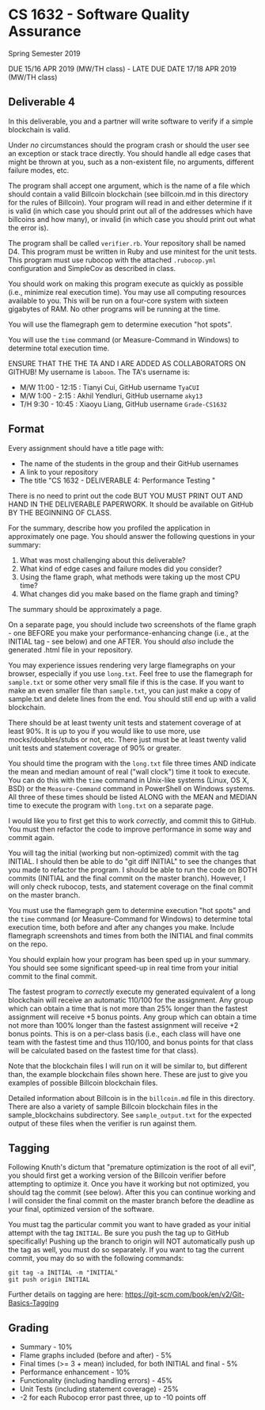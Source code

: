 # CS 1632 - Software Quality Assurance
Spring Semester 2019

DUE 15/16 APR 2019 (MW/TH class) - LATE DUE DATE 17/18 APR 2019 (MW/TH class)

## Deliverable 4

In this deliverable, you and a partner will write software to verify if a simple blockchain is valid.

Under _no_ circumstances should the program crash or should the user see an exception or stack trace directly.  You should handle all edge cases that might be thrown at you, such as a non-existent file, no arguments, different failure modes, etc.

The program shall accept one argument, which is the name of a file which should contain a valid Billcoin blockchain (see billcoin.md in this directory for the rules of Billcoin).  Your program will read in and either determine if it is valid (in which case you should print out all of the addresses which have billcoins and how many), or invalid (in which case you should print out what the error is).

The program shall be called `verifier.rb`.  Your repository shall be named D4.  This program must be written in Ruby and use minitest for the unit tests.  This program must use rubocop with the attached `.rubocop.yml` configuration and SimpleCov as described in class.

You should work on making this program execute as quickly as possible (i.e., minimize real execution time).  You may use all computing resources available to you.  This will be run on a four-core system with sixteen gigabytes of RAM.  No other programs will be running at the time.

You will use the flamegraph gem to determine execution "hot spots".

You will use the `time` command (or Measure-Command in Windows) to determine total execution time.

ENSURE THAT THE THE TA AND I ARE ADDED AS COLLABORATORS ON GITHUB!  My username is `laboon`.  The TA's username is:

* M/W 11:00 - 12:15 : Tianyi Cui, GitHub username `TyaCUI`
* M/W 1:00 - 2:15 : Akhil Yendluri, GitHub username `aky13`
* T/H 9:30 - 10:45 : Xiaoyu Liang, GitHub username `Grade-CS1632`


## Format
Every assignment should have a title page with:
* The name of the students in the group and their GitHub usernames
* A link to your repository
* The title "CS 1632 - DELIVERABLE 4: Performance Testing "

There is no need to print out the code BUT YOU MUST PRINT OUT AND HAND IN THE DELIVERABLE PAPERWORK.  It should be available on GitHub BY THE BEGINNING OF CLASS.

For the summary, describe how you profiled the application in approximately one page.  You should answer the following questions in your summary:

1. What was most challenging about this deliverable?
1. What kind of edge cases and failure modes did you consider?
1. Using the flame graph, what methods were taking up the most CPU time?
1. What changes did you make based on the flame graph and timing?

The summary should be approximately a page.

On a separate page, you should include two screenshots of the flame graph - one BEFORE you make your performance-enhancing change (i.e., at the INITIAL tag - see below) and one AFTER.  You should  _also_ include the generated .html file in your repository.

You may experience issues rendering very large flamegraphs on your browser, especially if you use `long.txt`.  Feel free to use the flamegraph for `sample.txt` or some other very small file if this is the case.  If you want to make an even smaller file than `sample.txt`, you can just make a copy of sample.txt and delete lines from the end.  You should still end up with a valid blockchain.

There should be at least twenty unit tests and statement coverage of at least 90%.  It is up to you if you would like to use more, use mocks/doubles/stubs or not, etc.  There just must be at least twenty valid unit tests and statement coverage of 90% or greater.

You should time the program with the `long.txt` file three times AND indicate the mean and median amount of real ("wall clock") time it took to execute.  You can do this with the `time` command in Unix-like systems (Linux, OS X, BSD) or the `Measure-Command` command in PowerShell on Windows systems.  All three of these times should be listed ALONG with the MEAN and MEDIAN time to execute the program with `long.txt` on a separate page.

I would like you to first get this to work *correctly*, and commit this to GitHub.  You must then refactor the code to improve performance in some way and commit again.

You will tag the initial (working but non-optimized) commit with the tag INITIAL.  I should then be able to do "git diff INITIAL" to see the changes that you made to refactor the program.  I should be able to run the code on BOTH commits (INITIAL and the final commit on the master branch).  However, I will only check rubocop, tests, and statement coverage on the final commit on the master branch.

You must use the flamegraph gem to determine execution "hot spots" and  the `time` command (or Measure-Command for Windows) to determine total execution time, both before and after any changes you make.  Include flamegraph screenshots and times from both the INITIAL and final commits on the repo.

You should explain how your program has been sped up in your summary.  You should see some significant speed-up in real time from your initial commit to the final commit.

The fastest program to _correctly_ execute my generated equivalent of a long blockchain will receive an automatic 110/100 for the assignment.  Any group which can obtain a time that is not more than 25% longer than the fastest assignment will receive +5 bonus points.  Any group which can obtain a time not more than 100% longer than the fastest assignment will receive +2 bonus points.  This is on a per-class basis (i.e., each class will have one team with the fastest time and thus 110/100, and bonus points for that class will be calculated based on the fastest time for that class).

Note that the blockchain files I will run on it will be similar to, but different than, the example blockchain files shown here.  These are just to give you examples of possible Billcoin blockchain files.

Detailed information about Billcoin is in the `billcoin.md` file in this directory.  There are also a variety of sample Billcoin blockchain files in the sample_blockchains subdirectory.  See `sample_output.txt` for the expected output of these files when the verifier is run against them.

## Tagging

Following Knuth's dictum that "premature optimization is the root of all evil", you should first get a working version of the Billcoin verifier before attempting to optimize it.  Once you have it working but not optimized, you should tag the commit (see below).  After this you can continue working and I will consider the final commit on the master branch before the deadline as your final, optimized version of the software.

You must tag the particular commit you want to have graded as your initial attempt with the tag `INITIAL`.  Be sure you push the tag up to GitHub specifically!  Pushing up the branch to origin will NOT automatically push up the tag as well, you must do so separately.  If you want to tag the current commit, you may do so with the following commands:

```
git tag -a INITIAL -m "INITIAL"
git push origin INITIAL
```

Further details on tagging are here: https://git-scm.com/book/en/v2/Git-Basics-Tagging

## Grading
* Summary - 10%
* Flame graphs included (before and after) - 5%
* Final times (>= 3 + mean) included, for both INITIAL and final - 5%
* Performance enhancement - 10%
* Functionality (including handling errors) - 45%
* Unit Tests (including statement coverage) - 25%
* -2 for each Rubocop error past three, up to -10 points off
